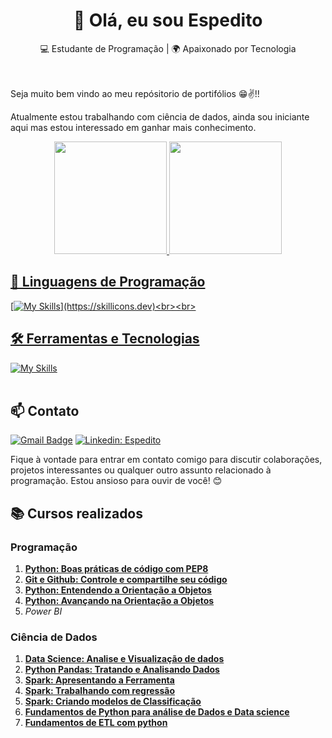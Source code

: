 <h1 align="center">👋 Olá, eu sou Espedito </h1>

<p align="center">
  💻 Estudante de Programação | 🌍 Apaixonado por Tecnologia
</p><br><br>
Seja muito bem vindo ao meu repósitorio de portifólios 😁✌️!!

Atualmente estou trabalhando com ciência de dados, ainda sou iniciante aqui mas estou interessado em ganhar mais conhecimento.

<div align="center">
  <a href="https://github.com/espeditoalves">
  <img height="180em" src="https://github-readme-stats.vercel.app/api?username=espeditoalves&show_icons=true&theme=dracula&include_all_commits=true&count_private=true"/>
  <img height="180em" src="https://github-readme-stats.vercel.app/api/top-langs/?username=espeditoalves&layout=compact&langs_count=7&theme=dracula"/>
</div>

## 🚀 Linguagens de Programação
[![My Skills](https://skillicons.dev/icons?i=python,)](https://skillicons.dev)<br><br>

## 🛠️ Ferramentas e Tecnologias
[![My Skills](https://skillicons.dev/icons?i=vscode,git,github, )](https://skillicons.dev)<br><br>

## 📫 Contato

[![Gmail Badge](https://img.shields.io/badge/-{espeditoalves@usp.br}-006bed?style=flat-square&logo=Gmail&logoColor=white&link=mailto:{espeditoalves@usp.br})](mailto:{espeditoalves@usp.br})
[![Linkedin: Espedito](https://img.shields.io/badge/-espedito-blue?style=flat-square&logo=Linkedin&logoColor=white&link=https://www.linkedin.com/in/espedito-ferreira-alves/)](www.linkedin.com/in/espedito-ferreira-alves)


Fique à vontade para entrar em contato comigo para discutir colaborações, projetos interessantes ou qualquer outro assunto relacionado à programação. Estou ansioso para ouvir de você! 😊 
## 📚 Cursos realizados

### Programação
1. [**Python: Boas práticas de código com PEP8**](https://cursos.alura.com.br/course/pep8-linters-python)
2. [**Git e Github: Controle e compartilhe seu código**](https://cursos.alura.com.br/course/git-github-controle-de-versao)
3. [**Python: Entendendo a Orientação a Objetos**]()
4. [**Python: Avançando na Orientação a Objetos**]()
5. *Power BI*


### Ciência de Dados
1. [**Data Science: Analise e Visualização de dados**](https://cursos.alura.com.br/course/data-science-primeiros-passos)
2. [**Python Pandas: Tratando e Analisando Dados**](https://cursos.alura.com.br/course/introducao-python-pandas)
3. [**Spark: Apresentando a Ferramenta**](https://cursos.alura.com.br/course/spark-apresentando-ferramenta)
4. [**Spark: Trabalhando com regressão**]()
5. [**Spark: Criando modelos de Classificação**]()
6. [**Fundamentos de Python para análise de Dados e Data science**]()
7. [**Fundamentos de ETL com python**]()

<br><br>

